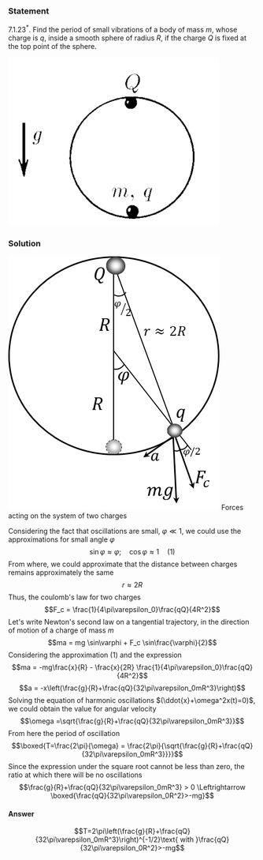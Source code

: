 ###  Statement 

$7.1.23^*.$ Find the period of small vibrations of a body of mass $m$, whose charge is $q$, inside a smooth sphere of radius $R$, if the charge $Q$ is fixed at the top point of the sphere. 

![ For problem $7.1.23^*$ |428x341, 34%](../../img/7.1.23/7.1.23.png)

### Solution

![ Forces acting on the system of two charges |429x514, 34%](../../img/7.1.23/7.1.23_1.png)  Forces acting on the system of two charges 

Considering the fact that oscillations are small, $\varphi \ll 1$, we could use the approximations for small angle $\varphi$ $$\sin\varphi \approx \varphi; \quad\cos\varphi \approx 1\quad(1)$$ From where, we could approximate that the distance between charges remains approximately the same $$r\approx2R$$ Thus, the сoulomb's law for two charges $$F_c = \frac{1}{4\pi\varepsilon_0}\frac{qQ}{4R^2}$$ Let's write Newton's second law on a tangential trajectory, in the direction of motion of a charge of mass $m$ $$ma = mg \sin\varphi + F_c \sin\frac{\varphi}{2}$$ Considering the approximation $(1)$ and the expression $$ma = -mg\frac{x}{R} - \frac{x}{2R} \frac{1}{4\pi\varepsilon_0}\frac{qQ}{4R^2}$$ $$a = -x\left(\frac{g}{R}+\frac{qQ}{32\pi\varepsilon_0mR^3}\right)$$ Solving the equation of harmonic oscillations $(\ddot{x}+\omega^2x(t)=0)$, we could obtain the value for angular velocity $$\omega =\sqrt{\frac{g}{R}+\frac{qQ}{32\pi\varepsilon_0mR^3}}$$ From here the period of oscillation $$\boxed{T=\frac{2\pi}{\omega} = \frac{2\pi}{\sqrt{\frac{g}{R}+\frac{qQ}{32\pi\varepsilon_0mR^3}}}}$$ Since the expression under the square root cannot be less than zero, the ratio at which there will be no oscillations $$\frac{g}{R}+\frac{qQ}{32\pi\varepsilon_0mR^3} > 0 \Leftrightarrow \boxed{\frac{qQ}{32\pi\varepsilon_0R^2}>-mg}$$ 

#### Answer

$$T=2\pi\left(\frac{g}{R}+\frac{qQ}{32\pi\varepsilon_0mR^3}\right)^{-1/2}\text{ with }\frac{qQ}{32\pi\varepsilon_0R^2}>-mg$$ 
